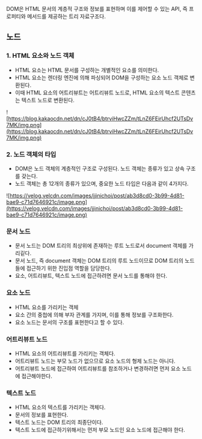DOM은 HTML 문서의 계층적 구조와 정보를 표현하며 이를 제어할 수 있는 API, 즉 프로퍼티와 메서드를 제공하는 트리 자료구조다.

## 노드


### 1. HTML 요소와 노드 객체

- HTML 요소는 HTML 문서를 구성하는 개별적인 요소를 의미한다.
- HTML 요소는 렌더링 엔진에 의해 파싱되어 DOM을 구성하는 요소 노드 객체로 변환된다.
- 이때 HTML 요소의 어트리뷰트는 어트리뷰트 노드로, HTML 요소의 텍스트 콘텐츠는 텍스트 노드로 변환된다.

![https://blog.kakaocdn.net/dn/cJ0tB4/btrviHwcZZm/tLnZ6FEirUhcf2UTsDv7MK/img.png](https://blog.kakaocdn.net/dn/cJ0tB4/btrviHwcZZm/tLnZ6FEirUhcf2UTsDv7MK/img.png)

### 2. 노드 객체의 타입

- DOM은 노드 객체의 계층적인 구조로 구성된다. 노드 객체는 종류가 있고 상속 구조를 갖는다.
- 노드 객체는 총 12개의 종류가 있으며, 중요한 노드 타입은 다음과 같이 4가지다.

![https://velog.velcdn.com/images/jjinichoi/post/ab3d8cd0-3b99-4d81-bae9-c71d7646921c/image.png](https://velog.velcdn.com/images/jjinichoi/post/ab3d8cd0-3b99-4d81-bae9-c71d7646921c/image.png)

### 문서 노드

- 문서 노드는 DOM 트리의 최상위에 존재하는 루트 노드로서 document 객체를 가리깉다.
- 문서 노드, 즉 document 객체는 DOM 트리의 루트 노드이므로 DOM 트리의 노드들에 접근하기 위한 진입점 역할을 담당한다.
- 요소, 어트리뷰트, 텍스트 노드에 접근하려면 문서 노드를 통해야 한다.

### 요소 노드

- HTML 요소를 가리키는 객체
- 요소 간의 중첩에 의해 부자 관계를 가지며, 이를 통해 정보를 구조화한다.
- 요소 노드는 문서의 구조를 표현한다고 할 수 있다.

### 어트리뷰트 노드

- HTML 요소의 어트리뷰트를 가리키는 객체다.
- 어트리뷰트 노드는 부모 노드가 없으므로 요소 노드의 형제 노드는 아니다.
- 어트리뷰트 노드에 접근하여 어트리뷰트를 참조하거나 변경하려면 먼저 요소 노드에 접근해야한다.

### 텍스트 노드

- HTML 요소의 텍스트를 가리키는 객체다.
- 문서의 정보를 표현한다.
- 텍스트 노드는 DOM 트리의 최종단이다.
- 텍스트 노드에 접근하기위해서는 먼저 부모 노드인 요소 노드에 접근해야 한다.